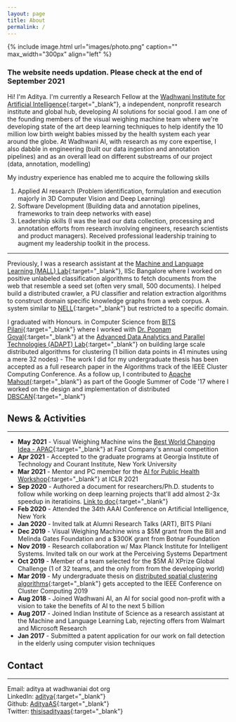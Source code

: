 ```yaml
---
layout: page
title: About
permalink: /
---
```


{% include image.html url="images/photo.png" caption="" max_width="300px" align="left" %}

### The website needs updation. Please check at the end of September 2021

Hi! I'm Aditya. I'm currently a Research Fellow at the [Wadhwani Institute for Artificial Intelligence](https://wadhwaniai.org){:target="_blank"}, a independent, nonprofit research institute and global hub, developing AI solutions for social good. I am one of the founding members of the visual weighing machine team where we're developing state of the art deep learning techniques to help identify the 10 million low birth weight babies missed by the health system each year around the globe. At Wadhwani AI, with research as my core expertise, I also dabble in engineering (built our data ingestion and annotation pipelines) and as an overall lead on different substreams of our project (data, annotation, modelling)

My industry experience has enabled me to acquire the following skills
1. Applied AI research (Problem identification, formulation and execution majorly in 3D Computer Vision and Deep Learning)
2. Software Development (Building data and annotation pipelines, frameworks to train deep networks with ease)
3. Leadership skills (I was the lead our data collection, processing and annotation efforts from research involving engineers, research scientists and product managers). Received professional leadership training to augment my leadership toolkit in the process.


---
Previously, I was a research assistant at the [Machine and Language Learning (MALL) Lab](http://malllabiisc.github.io/){:target="_blank"}, IISc Bangalore where I worked on positive unlabeled classification algorithms to fetch documents from the web that resemble a seed set (often very small, 500 documents). I helped build a distributed crawler, a PU classifier and relation extraction algorithms to construct domain specific knowledge graphs from a web corpus. A system similar to [NELL](http://rtw.ml.cmu.edu/rtw/){:target="_blank"} but restricted to a specific domain.


I graduated with Honours. in Computer Science from [BITS Pilani](http://www.bits-pilani.ac.in/){:target="_blank"} where I worked with [Dr. Poonam Goyal](http://www.bits-pilani.ac.in/pilani/poonam/profile){:target="_blank"} at the [Advanced Data Analytics and Parallel Technologies (ADAPT) Lab](http://www.bits-pilani.ac.in/pilani/computerscience/){:target="_blank"} on building large scale distributed algorithms for clustering (1 billion data points in 41 minutes using a mere 32 nodes) - The work I did for my undergraduate thesis has been accepted as a full research paper in the Algorithms track of the IEEE Cluster Computing Conference. As a follow up, I contributed to [Apache Mahout](http://mahout.apache.org/){:target="_blank"} as part of the Google Summer of Code '17 where I worked on the design and implementation of distributed [DBSCAN](https://www.aaai.org/Papers/KDD/1996/KDD96-037.pdf){:target="_blank"}


## News & Activities
---
- **May 2021** - Visual Weighing Machine wins the [Best World Changing Idea - APAC](https://www.fastcompany.com/90626533/this-ai-powered-tech-calculates-a-babys-weight-just-from-a-video){:target="_blank"} at Fast Company's annual competition
- **Apr 2021** - Accepted to the graduate programs at Georgia Institute of Technology and Courant Institute, New York University
- **Mar 2021** - Mentor and PC member for the [AI for Public Health Workshop](https://aiforpublichealth.github.io/){:target="_blank"} at ICLR 2021
- **Sep 2020** - Authored a document for researchers/Ph.D. students to follow while working on deep learning projects that'll add almost 2-3x speedup in iteratioins. [Link to doc](https://docs.google.com/document/d/1ckW0kn4_yxxRhxWeR-HS9JM-IoefzjB0op5Rz65rFnI/edit?usp=sharing){:target="_blank"}
- **Feb 2020** - Attended the 34th AAAI Conference on Artificial Intelligence, New York
- **Jan 2020** - Invited talk at Alumni Research Talks (ART), BITS Pilani
- **Dec 2019** - Visual Weighing Machine wins a $5M grant from the Bill and Melinda Gates Foundation and a $300K grant from Botnar Foundation
- **Nov 2019** - Research collaboration w/ Max Planck Institute for Intelligent Systems. Invited talk on our work at the Perceiving Systems Department
- **Oct 2019** - Member of a team selected for the $5M AI XPrize Global Challenge (1 of 32 teams, and the only from from the developing world)
- **Mar 2019** - My undergraduate thesis on [distributed spatial clustering algorithms](https://ieeexplore.ieee.org/document/8891020){:target="_blank"} gets accepted to the IEEE Conference on Cluster Computing 2019
- **Aug 2018** - Joined Wadhwani AI, an AI for social good non-profit with a vision to take the benefits of AI to the next 5 billion
- **Aug 2017** - Joined Indian Institute of Science as a research assistant at the Machine and Language Learning Lab, rejecting offers from Walmart and Microsoft Research
- **Jan 2017** - Submitted a patent application for our work on fall detection in the elderly using computer vision techniques

## Contact
---

Email: aditya at wadhwaniai dot org <br />
LinkedIn: [aditya](https://www.linkedin.com/in/asaditya/){:target="_blank"} <br />
Github: [AdityaAS](https://github.com/AdityaAS/){:target="_blank"} <br />
Twitter: [thisisadityaas](https://twitter.com/thisisadityaas){:target="_blank"}


